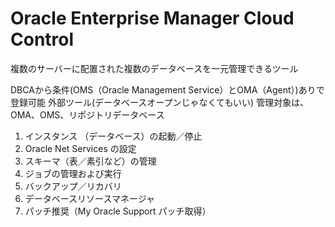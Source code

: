 # Oracle Enterprise Manager Cloud Control
複数のサーバーに配置された複数のデータベースを一元管理できるツール

DBCAから条件(OMS（Oracle Management Service）とOMA（Agent）)ありで登録可能
外部ツール(データベースオープンじゃなくてもいい)
管理対象は、OMA、OMS、リポジトリデータベース

1. ﻿インスタンス （データベース）の起動／停止
2. ﻿﻿Oracle Net Services の設定
3. ﻿スキーマ（表／素引など）の管理
4. ﻿ジョブの管理および実行
5. ﻿バックアップ／リカバリ
6. ﻿データベースリソースマネージャ
7. ﻿パッチ推奨（My Oracle Support パッチ取得）